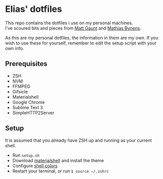 # Elias' dotfiles
This repo contains the dotfiles i use on my personal machines.  
I've scoured bits and pieces from [Matt Gaunt](https://github.com/gauntface/dotfiles/)
and [Mathias Bynens](https://github.com/mathiasbynens/dotfiles/).  
  
As this are my personal dotfiles, the information in them are my own. If you wish to use these for yourself, remember to edit the setup script with your own info.

## Prerequisites
* ZSH
* NVM
* FFMPEG
* Gifsicle
* Materialshell
* Google Chrome
* Sublime Text 3
* SimpleHTTP2Server

## Setup
It is assumed that you already have ZSH up and running as your current shell.  
* Run `setup.sh`
* Download [materialshell](https://github.com/carloscuesta/materialshell#download) and install the theme
* Configure [shell colors](https://github.com/carloscuesta/materialshell#shell-colors)
* Restart your terminal, or run `$ source ~/.zshrc`
